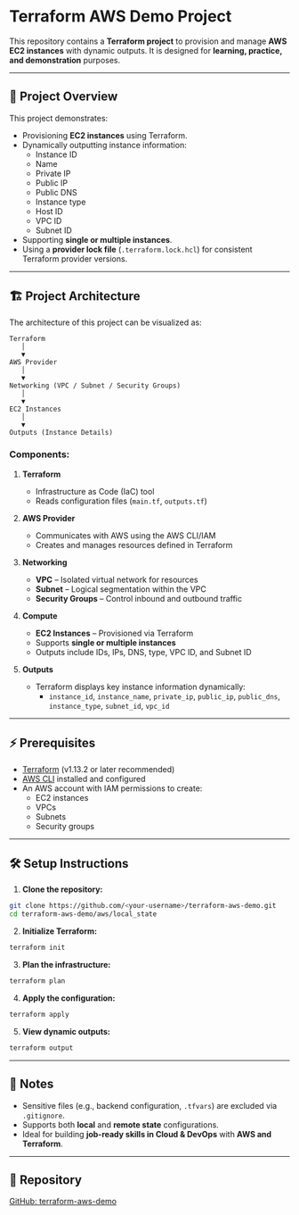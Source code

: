 # Terraform AWS Demo Project

This repository contains a **Terraform project** to provision and manage **AWS EC2 instances** with dynamic outputs. It is designed for **learning, practice, and demonstration** purposes.

---

## 🚀 Project Overview

This project demonstrates:

- Provisioning **EC2 instances** using Terraform.
- Dynamically outputting instance information:
  - Instance ID
  - Name
  - Private IP
  - Public IP
  - Public DNS
  - Instance type
  - Host ID
  - VPC ID
  - Subnet ID
- Supporting **single or multiple instances**.
- Using a **provider lock file** (`.terraform.lock.hcl`) for consistent Terraform provider versions.

---

## 🏗 Project Architecture

The architecture of this project can be visualized as:

```
Terraform
   │
   ▼
AWS Provider
   │
   ▼
Networking (VPC / Subnet / Security Groups)
   │
   ▼
EC2 Instances
   │
   ▼
Outputs (Instance Details)
```

### Components:

1. **Terraform**
   - Infrastructure as Code (IaC) tool
   - Reads configuration files (`main.tf`, `outputs.tf`)  

2. **AWS Provider**
   - Communicates with AWS using the AWS CLI/IAM
   - Creates and manages resources defined in Terraform  

3. **Networking**
   - **VPC** – Isolated virtual network for resources  
   - **Subnet** – Logical segmentation within the VPC  
   - **Security Groups** – Control inbound and outbound traffic  

4. **Compute**
   - **EC2 Instances** – Provisioned via Terraform  
   - Supports **single or multiple instances**  
   - Outputs include IDs, IPs, DNS, type, VPC ID, and Subnet ID  

5. **Outputs**
   - Terraform displays key instance information dynamically:
     - `instance_id`, `instance_name`, `private_ip`, `public_ip`, `public_dns`, `instance_type`, `subnet_id`, `vpc_id`  

---

## ⚡ Prerequisites

- [Terraform](https://developer.hashicorp.com/terraform) (v1.13.2 or later recommended)  
- [AWS CLI](https://aws.amazon.com/cli/) installed and configured  
- An AWS account with IAM permissions to create:
  - EC2 instances
  - VPCs
  - Subnets
  - Security groups  

---

## 🛠 Setup Instructions

1. **Clone the repository:**

```bash
git clone https://github.com/<your-username>/terraform-aws-demo.git
cd terraform-aws-demo/aws/local_state
```

2. **Initialize Terraform:**

```bash
terraform init
```

3. **Plan the infrastructure:**

```bash
terraform plan
```

4. **Apply the configuration:**

```bash
terraform apply
```

5. **View dynamic outputs:**

```bash
terraform output
```

---

## 📑 Notes

- Sensitive files (e.g., backend configuration, `.tfvars`) are excluded via `.gitignore`.
- Supports both **local** and **remote state** configurations.
- Ideal for building **job-ready skills in Cloud & DevOps** with **AWS and Terraform**.

---

## 🔗 Repository

[GitHub: terraform-aws-demo](https://github.com/<your-username>/terraform-aws-demo)

